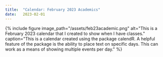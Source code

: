 ```yaml
---
title:  "Calendar: February 2023 Academics"
date:   2023-02-01
---
```


{% include figure image_path="/assets/feb23academic.png" alt="This is a February 2023 calendar that I created to show when I have classes." caption="This is a calendar created using the package calendR. A helpful feature of the package is the ability to place text on specific days. This can work as a means of showing multiple events per day." %}